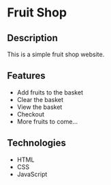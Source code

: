 # Fruit Shop

## Description

This is a simple fruit shop website.

## Features

- Add fruits to the basket
- Clear the basket
- View the basket
- Checkout
- More fruits to come...

## Technologies

- HTML
- CSS
- JavaScript
